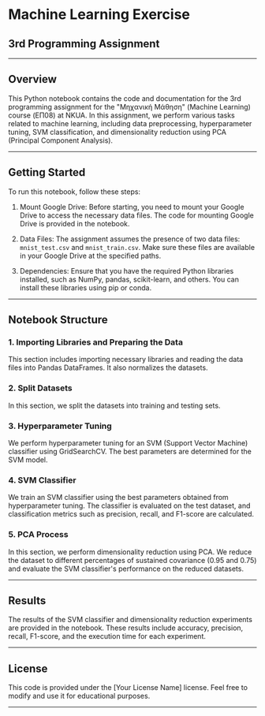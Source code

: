 # Machine Learning Exercise

## 3rd Programming Assignment

---

## Overview

This Python notebook contains the code and documentation for the 3rd programming assignment for the "Μηχανική Μάθηση" (Machine Learning) course (ΕΠ08) at NKUA. In this assignment, we perform various tasks related to machine learning, including data preprocessing, hyperparameter tuning, SVM classification, and dimensionality reduction using PCA (Principal Component Analysis).

---

## Getting Started

To run this notebook, follow these steps:

1. Mount Google Drive: Before starting, you need to mount your Google Drive to access the necessary data files. The code for mounting Google Drive is provided in the notebook.

2. Data Files: The assignment assumes the presence of two data files: `mnist_test.csv` and `mnist_train.csv`. Make sure these files are available in your Google Drive at the specified paths.

3. Dependencies: Ensure that you have the required Python libraries installed, such as NumPy, pandas, scikit-learn, and others. You can install these libraries using pip or conda.

---

## Notebook Structure

### 1. Importing Libraries and Preparing the Data

This section includes importing necessary libraries and reading the data files into Pandas DataFrames. It also normalizes the datasets.

### 2. Split Datasets

In this section, we split the datasets into training and testing sets.

### 3. Hyperparameter Tuning

We perform hyperparameter tuning for an SVM (Support Vector Machine) classifier using GridSearchCV. The best parameters are determined for the SVM model.

### 4. SVM Classifier

We train an SVM classifier using the best parameters obtained from hyperparameter tuning. The classifier is evaluated on the test dataset, and classification metrics such as precision, recall, and F1-score are calculated.

### 5. PCA Process

In this section, we perform dimensionality reduction using PCA. We reduce the dataset to different percentages of sustained covariance (0.95 and 0.75) and evaluate the SVM classifier's performance on the reduced datasets.

---

## Results

The results of the SVM classifier and dimensionality reduction experiments are provided in the notebook. These results include accuracy, precision, recall, F1-score, and the execution time for each experiment.

---

## License

This code is provided under the [Your License Name] license. Feel free to modify and use it for educational purposes.

---

